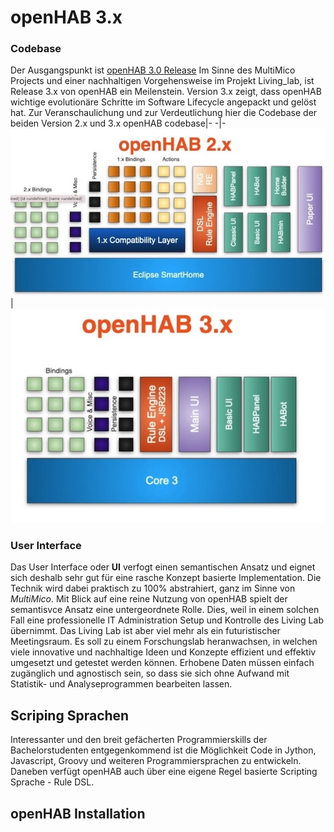 # openHAB 3.x 
### Codebase

Der Ausgangspunkt ist [openHAB 3.0 Release](https://www.openhab.org/blog/2020-12-21-openhab-3-0-release.html)
Im Sinne des MultiMico Projects und einer nachhaltigen Vorgehensweise im Projekt Living_lab, ist Release 3.x von openHAB ein Meilenstein.
Version 3.x zeigt, dass openHAB wichtige evolutionäre Schritte im Software Lifecycle angepackt und gelöst hat. Zur Veranschaulichung und zur Verdeutlichung hier die Codebase der beiden Version 2.x und 3.x
openHAB codebase|-
-|-
![IoT_inventory](/assets/images/openHAB2x.jpg)| ![IoT_inventory](/assets/images/openHAB3x.jpg)

### User Interface
Das User Interface oder **UI** verfogt einen semantischen Ansatz und eignet sich deshalb sehr gut für eine rasche Konzept basierte Implementation. Die Technik wird dabei praktisch zu 100% abstrahiert, ganz im Sinne von *MultiMico*.
Mit Blick auf eine reine Nutzung von openHAB spielt der semantisvce Ansatz eine untergeordnete Rolle. Dies, weil in einem solchen Fall eine professionelle IT Administration Setup und Kontrolle des Living Lab übernimmt. Das Living Lab ist aber viel mehr als ein futuristischer Meetingsraum. Es soll zu einem Forschungslab heranwachsen, in welchen viele innovative und nachhaltige Ideen und Konzepte effizient und effektiv umgesetzt und getestet werden können. Erhobene Daten müssen einfach zugänglich und agnostisch sein, so dass sie sich ohne Aufwand mit Statistik- und Analyseprogrammen bearbeiten lassen. 

## Scriping Sprachen
Interessanter und den breit gefächerten Programmierskills der Bachelorstudenten entgegenkommend ist die Möglichkeit Code in Jython, Javascript, Groovy und weiteren Programmiersprachen zu entwickeln. Daneben verfügt openHAB auch über eine eigene Regel basierte Scripting Sprache - Rule DSL.

## openHAB Installation
